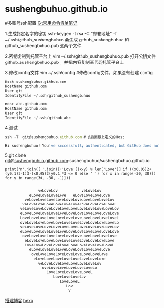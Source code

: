 # sushengbuhuo.github.io


#多账号ssh配置
[Git常用命令清单笔记](https://segmentfault.com/a/1190000002479970)

1.生成指定名字的密钥
ssh-keygen -t rsa -C "邮箱地址" -f ~/.ssh/github_sushengbuhuo 
会生成 github_sushengbuhuo 和 github_sushengbuhuo.pub 这两个文件

2.密钥复制到托管平台上
vim ~/.ssh/github_sushengbuhuo.pub 
打开公钥文件 github_sushengbuhuo.pub ，并把内容复制至代码托管平台上

3.修改config文件
vim ~/.ssh/config #修改config文件，如果没有创建 config
```php
Host sushengbuhuo.github.com
HostName github.com
User git
IdentityFile ~/.ssh/github_sushengbuhuo

Host abc.github.com
HostName github.com
User git
IdentityFile ~/.ssh/github_abc
```
4.测试
```js
ssh -T  git@sushengbuhuo.github.com # @后面跟上定义的Host

Hi sushengbuhuo! You've successfully authenticated, but GitHub does not provide shell access.#说明成功了
```
5.git clone git@sushengbuhuo.github.com:sushengbuhuo/sushengbuhuo.github.io

`print('n'.join([''.join([('Love'[(x-y) % len('Love')] if ((x0.05)2+(y0.1)2-1)3-(x0.05)2(y0.1)*3 <= 0 else ' ') for x in range(-30, 30)]) for y in range(30, -30, -1)]))`
```php

               veLoveLov           veLoveLov
           eLoveLoveLoveLove   eLoveLoveLoveLove
         veLoveLoveLoveLoveLoveLoveLoveLoveLoveLov
        veLoveLoveLoveLoveLoveLoveLoveLoveLoveLoveL
       veLoveLoveLoveLoveLoveLoveLoveLoveLoveLoveLov
       eLoveLoveLoveLoveLoveLoveLoveLoveLoveLoveLove
       LoveLoveLoveLoveLoveLoveLoveLoveLoveLoveLoveL
       oveLoveLoveLoveLoveLoveLoveLoveLoveLoveLoveLo
       veLoveLoveLoveLoveLoveLoveLoveLoveLoveLoveLov
       eLoveLoveLoveLoveLoveLoveLoveLoveLoveLoveLove
        oveLoveLoveLoveLoveLoveLoveLoveLoveLoveLove
         eLoveLoveLoveLoveLoveLoveLoveLoveLoveLove
         LoveLoveLoveLoveLoveLoveLoveLoveLoveLoveL
           eLoveLoveLoveLoveLoveLoveLoveLoveLove
            oveLoveLoveLoveLoveLoveLoveLoveLove
             eLoveLoveLoveLoveLoveLoveLoveLove
               veLoveLoveLoveLoveLoveLoveLov
                 oveLoveLoveLoveLoveLoveLo
                   LoveLoveLoveLoveLoveL
                      LoveLoveLoveLov
                         LoveLoveL
                            Lov
                             v
 ```                            
[搭建博客](https://alvabill.ml/hexo%E6%90%AD%E5%BB%BA%E4%B8%AA%E4%BA%BA%E5%8D%9A%E5%AE%A2--%E5%9F%BA%E7%A1%80%E7%AF%87/) 
[hexo](https://www.jianshu.com/p/21c94eb7bcd1)
